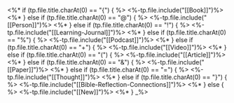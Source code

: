 <%* if (tp.file.title.charAt(0) == "{") { %>
<%-tp.file.include("[[Book]]")%>
<%* } else if (tp.file.title.charAt(0) == "@") { %>
<%-tp.file.include("[[Person]]")%>
<%* } else if (tp.file.title.charAt(0) == "!") { %>
<%-tp.file.include("[[Learning-Journal]]")%>
<%* } else if (tp.file.title.charAt(0) == "%") { %>
<%-tp.file.include("[[Podcast]]")%>
<%* } else if (tp.file.title.charAt(0) == "+") { %>
<%-tp.file.include("[[Video]]")%>
<%* } else if (tp.file.title.charAt(0) == "(") { %>
<%-tp.file.include("[[Article]]")%>
<%* } else if (tp.file.title.charAt(0) == "&") { %>
<%-tp.file.include("[[Paper]]")%>
<%* } else if (tp.file.title.charAt(0) == "=") { %>
<%-tp.file.include("[[Thought]]")%>
<%* } else if (tp.file.title.charAt(0) == "}") { %>
<%-tp.file.include("[[Bible-Reflection-Connections]]")%>
<%* } else { %>
<%-tp.file.include("[[New]]")%>
<%* } _%>